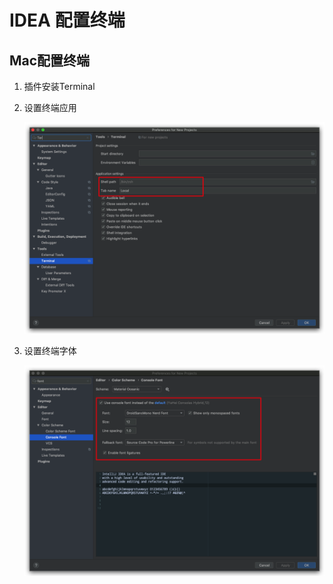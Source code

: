 # IDEA 配置终端

## Mac配置终端

1.  插件安装Terminal

2.  设置终端应用

    ![第1步](images/02_2_1.png)<br>

3.  设置终端字体

    ![第2步](images/02_3_1.png)<br>